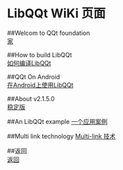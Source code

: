 # LibQQt WiKi 页面  

##Welcom to QQt foundation  
[家](home.md)  

##How to build LibQQt  
[如何编译LibQQt](HowtoBuildLibQQt.md)  

##QQt On Android  
[在Android上使用LibQQt](QQtOnAndroid.md)  

##About v2.1.5.0  
[稳定版](v2.1.5.0-is-stable.md)  

##An LibQQt example
[一个应用案例](an-example.md)  

##Multi link technology
[Multi-link 技术](Multi-Link.md)  

##返回  
[返回](../)  


